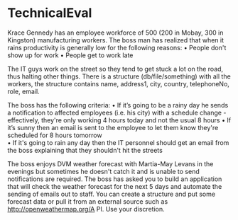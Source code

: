 # TechnicalEval

Krace Gennedy has an employee workforce of 500 (200 in Mobay, 300 in Kingston) manufacturing workers. The boss man has realized that when it rains productivity is generally low for the following reasons:
•	People don't show up for work
•	People get to work late

The IT guys work on the street so they tend to get stuck a lot on the road, thus halting other things. There is a structure (db/file/something) with all the workers, the structure contains name, address1, city, country, telephoneNo, role, email.

The boss has the following criteria:
•	If it’s going to be a rainy day he sends a notification to affected employees (i.e. his city) with a schedule change - effectively, they're only working 4 hours today and not the usual 8 hours
•	If it’s sunny then an email is sent to the employee to let them know they're scheduled for 8 hours tomorrow   
•	If it's going to rain any day then the IT personnel should get an email from the boss explaining that they shouldn't hit the streets

The boss enjoys DVM weather forecast with Martia-May Levans in the evenings but sometimes he doesn't catch it and is unable to send notifications are required.
The boss has asked you to build an application that will check the weather forecast for the next 5 days and automate the sending of emails out to staff. You can create a structure and put some forecast data or pull it from an external source such as http://openweathermap.org/A PI. Use your discretion.

